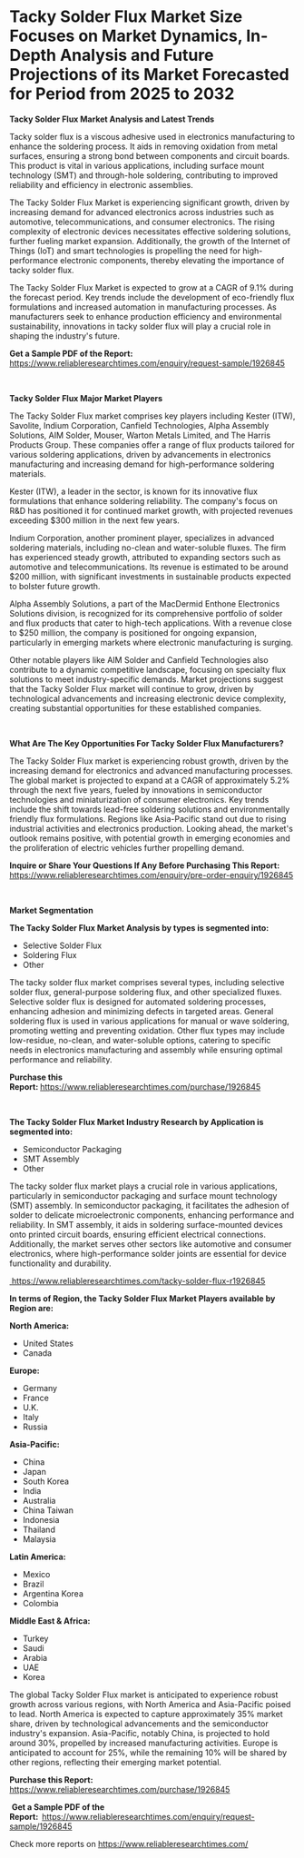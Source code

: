 <p><h1>Tacky Solder Flux Market Size Focuses on Market Dynamics, In-Depth Analysis and Future Projections of its Market Forecasted for Period from 2025 to 2032</h1></p><p><strong>Tacky Solder Flux Market Analysis and Latest Trends</strong></p>
<p><p>Tacky solder flux is a viscous adhesive used in electronics manufacturing to enhance the soldering process. It aids in removing oxidation from metal surfaces, ensuring a strong bond between components and circuit boards. This product is vital in various applications, including surface mount technology (SMT) and through-hole soldering, contributing to improved reliability and efficiency in electronic assemblies.</p><p>The Tacky Solder Flux Market is experiencing significant growth, driven by increasing demand for advanced electronics across industries such as automotive, telecommunications, and consumer electronics. The rising complexity of electronic devices necessitates effective soldering solutions, further fueling market expansion. Additionally, the growth of the Internet of Things (IoT) and smart technologies is propelling the need for high-performance electronic components, thereby elevating the importance of tacky solder flux.</p><p>The Tacky Solder Flux Market is expected to grow at a CAGR of 9.1% during the forecast period. Key trends include the development of eco-friendly flux formulations and increased automation in manufacturing processes. As manufacturers seek to enhance production efficiency and environmental sustainability, innovations in tacky solder flux will play a crucial role in shaping the industry's future.</p></p>
<p><strong>Get a Sample PDF of the Report:&nbsp;</strong> <a href="https://www.reliableresearchtimes.com/enquiry/request-sample/1926845?utm_campaign=3581&utm_medium=2&utm_source=Github&utm_content=ia&utm_term=28032025&utm_id=tacky-solder-flux">https://www.reliableresearchtimes.com/enquiry/request-sample/1926845</a></p>
<p>&nbsp;</p>
<p><strong>Tacky Solder Flux Major Market Players</strong></p>
<p><p>The Tacky Solder Flux market comprises key players including Kester (ITW), Savolite, Indium Corporation, Canfield Technologies, Alpha Assembly Solutions, AIM Solder, Mouser, Warton Metals Limited, and The Harris Products Group. These companies offer a range of flux products tailored for various soldering applications, driven by advancements in electronics manufacturing and increasing demand for high-performance soldering materials.</p><p>Kester (ITW), a leader in the sector, is known for its innovative flux formulations that enhance soldering reliability. The company's focus on R&D has positioned it for continued market growth, with projected revenues exceeding $300 million in the next few years.</p><p>Indium Corporation, another prominent player, specializes in advanced soldering materials, including no-clean and water-soluble fluxes. The firm has experienced steady growth, attributed to expanding sectors such as automotive and telecommunications. Its revenue is estimated to be around $200 million, with significant investments in sustainable products expected to bolster future growth.</p><p>Alpha Assembly Solutions, a part of the MacDermid Enthone Electronics Solutions division, is recognized for its comprehensive portfolio of solder and flux products that cater to high-tech applications. With a revenue close to $250 million, the company is positioned for ongoing expansion, particularly in emerging markets where electronic manufacturing is surging.</p><p>Other notable players like AIM Solder and Canfield Technologies also contribute to a dynamic competitive landscape, focusing on specialty flux solutions to meet industry-specific demands. Market projections suggest that the Tacky Solder Flux market will continue to grow, driven by technological advancements and increasing electronic device complexity, creating substantial opportunities for these established companies.</p></p>
<p>&nbsp;</p>
<p><strong>What Are The Key Opportunities For Tacky Solder Flux Manufacturers?</strong></p>
<p><p>The Tacky Solder Flux market is experiencing robust growth, driven by the increasing demand for electronics and advanced manufacturing processes. The global market is projected to expand at a CAGR of approximately 5.2% through the next five years, fueled by innovations in semiconductor technologies and miniaturization of consumer electronics. Key trends include the shift towards lead-free soldering solutions and environmentally friendly flux formulations. Regions like Asia-Pacific stand out due to rising industrial activities and electronics production. Looking ahead, the market's outlook remains positive, with potential growth in emerging economies and the proliferation of electric vehicles further propelling demand.</p></p>
<p><strong>Inquire or Share Your Questions If Any Before Purchasing This Report:</strong> <a href="https://www.reliableresearchtimes.com/enquiry/pre-order-enquiry/1926845?utm_campaign=3581&utm_medium=2&utm_source=Github&utm_content=ia&utm_term=28032025&utm_id=tacky-solder-flux">https://www.reliableresearchtimes.com/enquiry/pre-order-enquiry/1926845</a></p>
<p>&nbsp;</p>
<p><strong>Market Segmentation</strong></p>
<p><strong>The Tacky Solder Flux Market Analysis by types is segmented into:</strong></p>
<p><ul><li>Selective Solder Flux</li><li>Soldering Flux</li><li>Other</li></ul></p>
<p><p>The tacky solder flux market comprises several types, including selective solder flux, general-purpose soldering flux, and other specialized fluxes. Selective solder flux is designed for automated soldering processes, enhancing adhesion and minimizing defects in targeted areas. General soldering flux is used in various applications for manual or wave soldering, promoting wetting and preventing oxidation. Other flux types may include low-residue, no-clean, and water-soluble options, catering to specific needs in electronics manufacturing and assembly while ensuring optimal performance and reliability.</p></p>
<p><strong>Purchase this Report:&nbsp;</strong><a href="https://www.reliableresearchtimes.com/purchase/1926845?utm_campaign=3581&utm_medium=2&utm_source=Github&utm_content=ia&utm_term=28032025&utm_id=tacky-solder-flux">https://www.reliableresearchtimes.com/purchase/1926845</a></p>
<p>&nbsp;</p>
<p><strong>The Tacky Solder Flux Market Industry Research by Application is segmented into:</strong></p>
<p><ul><li>Semiconductor Packaging</li><li>SMT Assembly</li><li>Other</li></ul></p>
<p><p>The tacky solder flux market plays a crucial role in various applications, particularly in semiconductor packaging and surface mount technology (SMT) assembly. In semiconductor packaging, it facilitates the adhesion of solder to delicate microelectronic components, enhancing performance and reliability. In SMT assembly, it aids in soldering surface-mounted devices onto printed circuit boards, ensuring efficient electrical connections. Additionally, the market serves other sectors like automotive and consumer electronics, where high-performance solder joints are essential for device functionality and durability.</p></p>
<p><a href="https://www.reliableresearchtimes.com/tacky-solder-flux-r1926845?utm_campaign=3581&utm_medium=2&utm_source=Github&utm_content=ia&utm_term=28032025&utm_id=tacky-solder-flux">&nbsp;https://www.reliableresearchtimes.com/tacky-solder-flux-r1926845</a></p>
<p><strong>In terms of Region, the Tacky Solder Flux Market Players available by Region are:</strong></p>
<p>
    <p> <strong> North America: </strong>
        <ul>
            <li>United States</li>
            <li>Canada</li>
        </ul>
        </p> 
    <p> <strong> Europe: </strong>
        <ul>
            <li>Germany</li>
            <li>France</li>
            <li>U.K.</li>
            <li>Italy</li>
            <li>Russia</li>
        </ul>
        </p> 
    <p> <strong> Asia-Pacific: </strong>
        <ul>
            <li>China</li>
            <li>Japan</li>
            <li>South Korea</li>
            <li>India</li>
            <li>Australia</li>
            <li>China Taiwan</li>
            <li>Indonesia</li>
            <li>Thailand</li>
            <li>Malaysia</li>
        </ul>
        </p> 
    <p> <strong> Latin America: </strong>
        <ul>
            <li>Mexico</li>
            <li>Brazil</li>
            <li>Argentina Korea</li>
            <li>Colombia</li>
        </ul>
        </p> 
    <p> <strong> Middle East & Africa: </strong>
        <ul>
            <li>Turkey</li>
            <li>Saudi</li>
            <li>Arabia</li>
            <li>UAE</li>
            <li>Korea</li>
        </ul>
    </p>
    </p>
<p><p>The global Tacky Solder Flux market is anticipated to experience robust growth across various regions, with North America and Asia-Pacific poised to lead. North America is expected to capture approximately 35% market share, driven by technological advancements and the semiconductor industry's expansion. Asia-Pacific, notably China, is projected to hold around 30%, propelled by increased manufacturing activities. Europe is anticipated to account for 25%, while the remaining 10% will be shared by other regions, reflecting their emerging market potential.</p></p>
<p><strong>Purchase this Report: </strong><a href="https://www.reliableresearchtimes.com/purchase/1926845?utm_campaign=3581&utm_medium=2&utm_source=Github&utm_content=ia&utm_term=28032025&utm_id=tacky-solder-flux">https://www.reliableresearchtimes.com/purchase/1926845</a></p>
<p>&nbsp;<strong>Get a Sample PDF of the Report:&nbsp;&nbsp;</strong><a href="https://www.reliableresearchtimes.com/enquiry/request-sample/1926845?utm_campaign=3581&utm_medium=2&utm_source=Github&utm_content=ia&utm_term=28032025&utm_id=tacky-solder-flux">https://www.reliableresearchtimes.com/enquiry/request-sample/1926845</a></p>
<p><strong></strong></p>
<p>Check more reports on <a href="https://www.reliableresearchtimes.com/?utm_campaign=3581&utm_medium=2&utm_source=Github&utm_content=ia&utm_term=28032025&utm_id=tacky-solder-flux">https://www.reliableresearchtimes.com/</a></p>
